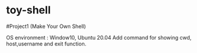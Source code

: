 # toy-shell
#Project1 (Make Your Own Shell)

OS environment : Window10, Ubuntu 20.04
Add command for showing cwd, host,username and exit function.
